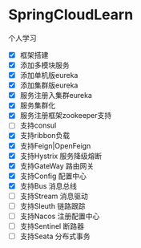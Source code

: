 # SpringCloudLearn

个人学习

- [x] 框架搭建
- [x] 添加多模块服务
- [x] 添加单机版eureka
- [x] 添加集群版eureka
- [x] 服务注册入集群eureka
- [x] 服务集群化
- [x] 服务注册框架zookeeper支持
- [ ] 支持consul
- [x] 支持ribbon负载
- [x] 支持Feign|OpenFeign
- [x] 支持Hystrix 服务降级熔断
- [x] 支持GateWay 路由网关
- [x] 支持Config 配置中心
- [x] 支持Bus 消息总线
- [ ] 支持Stream 消息驱动
- [ ] 支持Sleuth 链路跟踪
- [ ] 支持Nacos 注册配置中心
- [ ] 支持Sentinel 断路器
- [ ] 支持Seata 分布式事务
